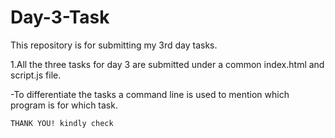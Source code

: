 # Day-3-Task
This repository is for submitting my 3rd day tasks.


1.All the three tasks for day 3 are submitted under a common index.html and script.js file.

  -To differentiate the tasks a command line is used to mention which program is for which task.

    THANK YOU! kindly check
